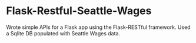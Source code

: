 # Flask-Restful-Seattle-Wages
Wrote simple APIs for a Flask app using the Flask-RESTful framework. Used a Sqlite DB populated with Seattle Wages data.
